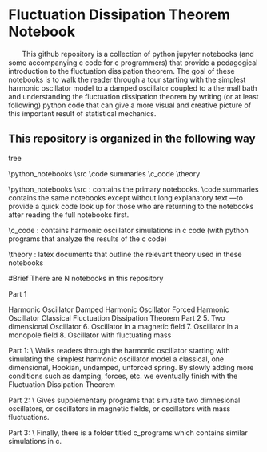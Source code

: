 # **Fluctuation Dissipation Theorem Notebook**

&nbsp;&nbsp;&nbsp;&nbsp;&nbsp;&nbsp; This github repository is a collection of python jupyter notebooks (and some accompanying c code for c programmers) that provide a pedagogical introduction to the fluctuation dissipation theorem. The goal of these notebooks is to walk the reader through a tour starting with the simplest harmonic oscillator model to a damped oscillator coupled to a thermall bath and understanding the fluctuation dissipation theorem by writing (or at least following) python code that can give a more visual and creative picture of this important result of statistical mechanics.

## **This repository is organized in the following way**

tree

\python_notebooks \src \code summaries \c_code \theory

\python_notebooks \src : contains the primary notebooks. \code summaries contains the same notebooks except without long explanatory text —to provide a quick code look up for those who are returning to the notebooks after reading the full notebooks first.

\c_code : contains harmonic oscillator simulations in c code (with python programs that analyze the results of the c code)

\theory : latex documents that outline the relevant theory used in these notebooks

#Brief There are N notebooks in this repository

Part 1

Harmonic Oscillator
Damped Harmonic Oscillator
Forced Harmonic Oscillator
Classical Fluctuation Dissipation Theorem
Part 2 5. Two dimensional Oscillator 6. Oscillator in a magnetic field 7. Oscillator in a monopole field 8. Oscillator with fluctuating mass



Part 1: \\
Walks readers through the harmonic oscillator starting with simulating the simplest harmonic oscillator model a classical, one dimensional, Hookian, undamped, unforced spring. By slowly adding more conditions such as damping, forces, etc. we eventually finish with the Fluctuation Dissipation Theorem


Part 2: \\
Gives supplementary programs that simulate two dimnesional oscillators, or oscillators in magnetic fields, or oscillators with mass fluctuations.


Part 3: \\
Finally, there is a folder titled c_programs which contains similar simulations in c. 
